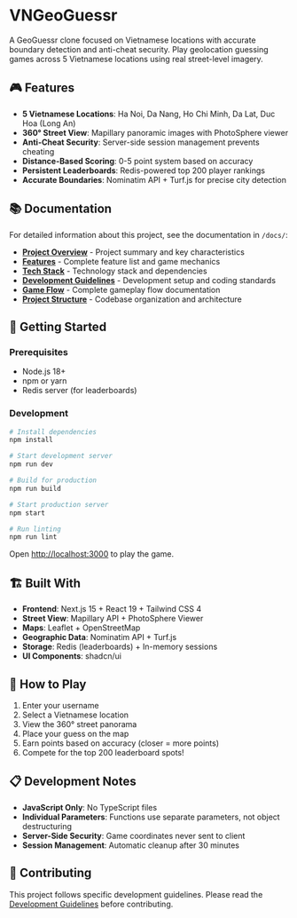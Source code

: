 # VNGeoGuessr

A GeoGuessr clone focused on Vietnamese locations with accurate boundary detection and anti-cheat security. Play geolocation guessing games across 5 Vietnamese locations using real street-level imagery.

## 🎮 Features

- **5 Vietnamese Locations**: Ha Noi, Da Nang, Ho Chi Minh, Da Lat, Duc Hoa (Long An)
- **360° Street View**: Mapillary panoramic images with PhotoSphere viewer
- **Anti-Cheat Security**: Server-side session management prevents cheating
- **Distance-Based Scoring**: 0-5 point system based on accuracy
- **Persistent Leaderboards**: Redis-powered top 200 player rankings
- **Accurate Boundaries**: Nominatim API + Turf.js for precise city detection

## 📚 Documentation

For detailed information about this project, see the documentation in `/docs/`:

- **[Project Overview](docs/project-overview.md)** - Project summary and key characteristics
- **[Features](docs/features.md)** - Complete feature list and game mechanics
- **[Tech Stack](docs/tech-stack.md)** - Technology stack and dependencies
- **[Development Guidelines](docs/development.md)** - Development setup and coding standards
- **[Game Flow](docs/game-flow.md)** - Complete gameplay flow documentation
- **[Project Structure](docs/project-structure.md)** - Codebase organization and architecture

## 🚀 Getting Started

### Prerequisites
- Node.js 18+ 
- npm or yarn
- Redis server (for leaderboards)

### Development

```bash
# Install dependencies
npm install

# Start development server
npm run dev

# Build for production
npm run build

# Start production server
npm start

# Run linting
npm run lint
```

Open [http://localhost:3000](http://localhost:3000) to play the game.

## 🏗️ Built With

- **Frontend**: Next.js 15 + React 19 + Tailwind CSS 4
- **Street View**: Mapillary API + PhotoSphere Viewer
- **Maps**: Leaflet + OpenStreetMap
- **Geographic Data**: Nominatim API + Turf.js
- **Storage**: Redis (leaderboards) + In-memory sessions
- **UI Components**: shadcn/ui

## 🎯 How to Play

1. Enter your username
2. Select a Vietnamese location
3. View the 360° street panorama
4. Place your guess on the map
5. Earn points based on accuracy (closer = more points)
6. Compete for the top 200 leaderboard spots!

## 📋 Development Notes

- **JavaScript Only**: No TypeScript files
- **Individual Parameters**: Functions use separate parameters, not object destructuring
- **Server-Side Security**: Game coordinates never sent to client
- **Session Management**: Automatic cleanup after 30 minutes

## 🤝 Contributing

This project follows specific development guidelines. Please read the [Development Guidelines](docs/development.md) before contributing.
